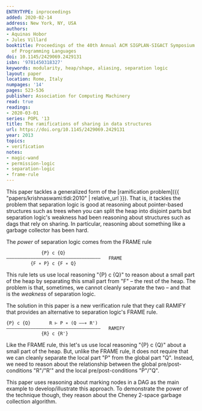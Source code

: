 ```yaml
---
ENTRYTYPE: inproceedings
added: 2020-02-14
address: New York, NY, USA
authors:
- Aquinas Hobor
- Jules Villard
booktitle: Proceedings of the 40th Annual ACM SIGPLAN-SIGACT Symposium on Principles
  of Programming Languages
doi: 10.1145/2429069.2429131
isbn: '9781450318327'
keywords: modularity, heap/shape, aliasing, separation logic
layout: paper
location: Rome, Italy
numpages: '14'
pages: 523-536
publisher: Association for Computing Machinery
read: true
readings:
- 2020-03-01
series: POPL '13
title: The ramifications of sharing in data structures
url: https://doi.org/10.1145/2429069.2429131
year: 2013
topics:
- verification
notes:
- magic-wand
- permission-logic
- separation-logic
- frame-rule
---
```


This paper tackles a generalized form of the
[ramification problem]({{ "papers/krishnaswami:tldi:2010" | relative_url }}).
That is, it tackles the problem that separation logic is good at
reasoning about pointer-based structures such as trees when you can split
the heap into disjoint parts but separation logic's weakness had been
reasoning about structures such as dags that rely on sharing.
In particular, reasoning about something like a garbage collector
has been hard.

The _power_ of separation logic comes from the FRAME rule

                 {P} c {Q}
    ———————————————————————————————————   FRAME
             {F ∗ P} c {F ∗ Q}

This rule lets us use local reasoning "{P} c {Q}" to reason about
a small part of the heap by separating this small part from "F" –
the rest of the heap.
The problem is that, sometimes, we cannot cleanly separate the two
– and that is the _weakness_ of separation logic.

The solution in this paper is a new verification rule that they call
RAMIFY that provides an alternative to separation logic's FRAME rule.

    {P} c {Q}       R ⊢ P ∗ (Q ——∗ R')
    ———————————————————————————————————   RAMIFY
                 {R} c {R'}

Like the FRAME rule, this let's us use local reasoning "{P} c {Q}"
about a small part of the heap.
But, unlike the FRAME rule, it does not require that we can cleanly
separate the local part "P" from the global part "Q".
Instead, we need to reason about the relationship between
the global pre/post-conditions "R"/"R'" and the local
pre/post-conditions "P"/"Q".

This paper uses reasoning about marking nodes in a DAG as the
main example to develop/illustrate this approach.
To demonstrate the power of the technique though, they
reason about the Cheney 2-space garbage collection algorithm.

